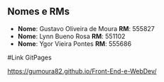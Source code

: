 ## Nomes e RMs

- **Nome**:	  Gustavo Oliveira de Moura	    **RM**: 555827
- **Nome**:	  Lynn Bueno Rosa			          **RM**: 551102
- **Nome**:	  Ygor Vieira Pontes          	**RM**: 555686

#Link GitPages

https://gumoura82.github.io/Front-End-e-WebDev/
